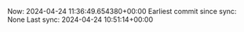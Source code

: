 Now: 2024-04-24 11:36:49.654380+00:00 Earliest commit since sync: None Last sync: 2024-04-24 10:51:14+00:00
